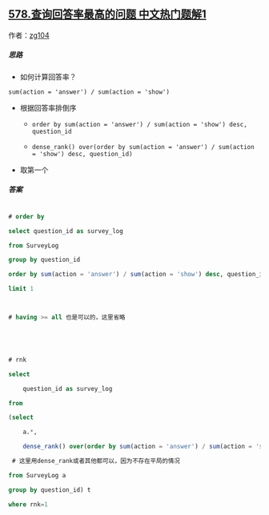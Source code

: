 ## [578.查询回答率最高的问题 中文热门题解1](https://leetcode.cn/problems/get-highest-answer-rate-question/solutions/100000/by-zg104-mmbi)

作者：[zg104](https://leetcode.cn/u/zg104)

##### 思路

- 如何计算回答率？

`sum(action = 'answer') / sum(action = 'show')`

- 根据回答率排倒序
  - `order by sum(action = 'answer') / sum(action = 'show') desc, question_id`
  - `dense_rank() over(order by sum(action = 'answer') / sum(action = 'show') desc, question_id)`
- 取第一个

##### 答案

```sql
# order by 
select question_id as survey_log
from SurveyLog
group by question_id
order by sum(action = 'answer') / sum(action = 'show') desc, question_id
limit 1

# having >= all 也是可以的，这里省略


# rnk
select
    question_id as survey_log
from
(select
    a.*,
    dense_rank() over(order by sum(action = 'answer') / sum(action = 'show') desc, question_id) as rnk
 # 这里用dense_rank或者其他都可以，因为不存在平局的情况
from SurveyLog a
group by question_id) t
where rnk=1
```

